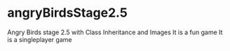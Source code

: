# angryBirdsStage2.5
Angry Birds stage 2.5 with Class Inheritance and Images
It is a fun game 
It is a singleplayer game 